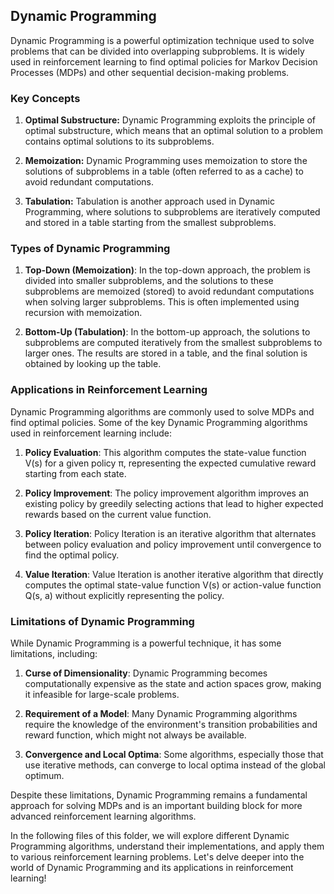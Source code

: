 ## Dynamic Programming
Dynamic Programming is a powerful optimization technique used to solve problems that can be divided into overlapping subproblems. It is widely used in reinforcement learning to find optimal policies for Markov Decision Processes (MDPs) and other sequential decision-making problems.

### Key Concepts
1. **Optimal Substructure:** Dynamic Programming exploits the principle of optimal substructure, which means that an optimal solution to a problem contains optimal solutions to its subproblems.

2. **Memoization:** Dynamic Programming uses memoization to store the solutions of subproblems in a table (often referred to as a cache) to avoid redundant computations.

3. **Tabulation:** Tabulation is another approach used in Dynamic Programming, where solutions to subproblems are iteratively computed and stored in a table starting from the smallest subproblems.

### Types of Dynamic Programming
1. **Top-Down (Memoization)**: In the top-down approach, the problem is divided into smaller subproblems, and the solutions to these subproblems are memoized (stored) to avoid redundant computations when solving larger subproblems. This is often implemented using recursion with memoization.

2. **Bottom-Up (Tabulation)**: In the bottom-up approach, the solutions to subproblems are computed iteratively from the smallest subproblems to larger ones. The results are stored in a table, and the final solution is obtained by looking up the table.

### Applications in Reinforcement Learning
Dynamic Programming algorithms are commonly used to solve MDPs and find optimal policies. Some of the key Dynamic Programming algorithms used in reinforcement learning include:

1. **Policy Evaluation**: This algorithm computes the state-value function V(s) for a given policy π, representing the expected cumulative reward starting from each state.

2. **Policy Improvement**: The policy improvement algorithm improves an existing policy by greedily selecting actions that lead to higher expected rewards based on the current value function.

3. **Policy Iteration**: Policy Iteration is an iterative algorithm that alternates between policy evaluation and policy improvement until convergence to find the optimal policy.

4. **Value Iteration**: Value Iteration is another iterative algorithm that directly computes the optimal state-value function V(s) or action-value function Q(s, a) without explicitly representing the policy.

### Limitations of Dynamic Programming
While Dynamic Programming is a powerful technique, it has some limitations, including:

1. **Curse of Dimensionality**: Dynamic Programming becomes computationally expensive as the state and action spaces grow, making it infeasible for large-scale problems.

2. **Requirement of a Model**: Many Dynamic Programming algorithms require the knowledge of the environment's transition probabilities and reward function, which might not always be available.

3. **Convergence and Local Optima**: Some algorithms, especially those that use iterative methods, can converge to local optima instead of the global optimum.

Despite these limitations, Dynamic Programming remains a fundamental approach for solving MDPs and is an important building block for more advanced reinforcement learning algorithms.

In the following files of this folder, we will explore different Dynamic Programming algorithms, understand their implementations, and apply them to various reinforcement learning problems. Let's delve deeper into the world of Dynamic Programming and its applications in reinforcement learning!
